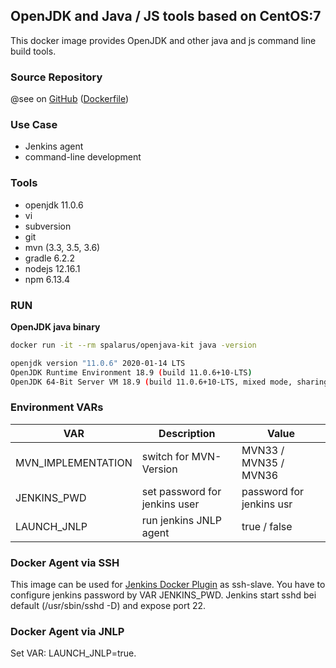 ## OpenJDK and Java / JS tools based on CentOS:7

This docker image provides OpenJDK and other java and js command line build tools. 

### Source Repository

@see on [GitHub](https://github.com/spalarus/docker-openjava-kit) ([Dockerfile](https://github.com/spalarus/docker-openjava-kit/blob/master/Dockerfile))

### Use Case

* Jenkins agent
* command-line development

### Tools


* openjdk 11.0.6
* vi
* subversion
* git
* mvn (3.3, 3.5, 3.6)
* gradle 6.2.2
* nodejs 12.16.1
* npm 6.13.4

### RUN 

**OpenJDK java binary**
```bash
docker run -it --rm spalarus/openjava-kit java -version 

openjdk version "11.0.6" 2020-01-14 LTS
OpenJDK Runtime Environment 18.9 (build 11.0.6+10-LTS)
OpenJDK 64-Bit Server VM 18.9 (build 11.0.6+10-LTS, mixed mode, sharing)
```
 
### Environment VARs

| VAR                  | Description                                   | Value                       |
|----------------------|-----------------------------------------------|-----------------------------|
| MVN_IMPLEMENTATION   | switch for MVN-Version                        | MVN33 / MVN35 / MVN36       |
| JENKINS_PWD          | set password for jenkins user                 | password for jenkins usr    |
| LAUNCH_JNLP          | run jenkins JNLP agent                        | true / false                |

### Docker Agent via SSH

This image can be used for [Jenkins Docker Plugin](https://wiki.jenkins.io/display/JENKINS/Docker+Plugin) as ssh-slave. You have to configure jenkins password by VAR JENKINS_PWD. Jenkins start sshd bei default (/usr/sbin/sshd -D) and expose port 22.

### Docker Agent via JNLP

Set VAR: LAUNCH_JNLP=true.
